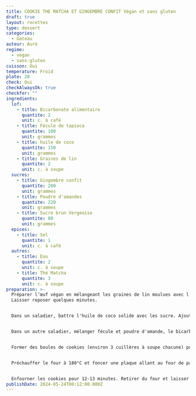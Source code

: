 ```yaml
---
title: COOKIE THE MATCHA ET GINGEMBRE CONFIT Végan et sans gluten
draft: true
layout: recettes
type: dessert
categories:
  - Gateau
auteur: Auré
regime:
  - vegan
  - sans-gluten
cuisson: Oui
temperature: Froid
plate: 20
check: Oui
checkAlwaysOk: true
checkfor: ""
ingredients:
  lof:
    - title: Bicarbonate alimentaire
      quantite: 2
      unit: c. à café
    - title: Fécule de tapioca
      quantite: 100
      unit: grammes
    - title: huile de coco
      quantite: 150
      unit: grammes
    - title: Graines de lin
      quantite: 2
      unit: c. à soupe
  sucres:
    - title: Gingembre confit
      quantite: 200
      unit: grammes
    - title: Poudre d'amandes
      quantite: 220
      unit: grammes
    - title: Sucre brun Vergeoise
      quantite: 80
      unit: grammes
  epices:
    - title: Sel
      quantite: 1
      unit: c. à café
  autres:
    - title: Eau
      quantite: 2
      unit: c. à soupe
    - title: Thé Matcha
      quantite: 3
      unit: c. à soupe
preparation: >-
  Préparer l’œuf végan en mélangeant les graines de lin moulues avec l’eau.
  Laisser reposer quelques minutes.


  Dans un saladier, battre l'huile de coco solide avec les sucre. Ajouter l’œuf végan de graines de lin et bien mélanger.


  Dans un autre saladier, mélanger fécule et poudre d'amande, le bicarbonate de soude et le sel. Incorporer au mélange précédent, puis ajouter le gingembre confit coupé en petits cubes.


  Former des boules de cookies (environ 3 cuillères à soupe chacune) puis les déposer sur la plaque en laissant suffisamment d’espace entre chacune d’entre elles. Placer la plaque au freezer pendant 15 minutes jusqu’à ce que les boules soient bien figées.


  Préchauffer le four à 180°C et foncer une plaque allant au four de papier sulfurisé. Réserver.


  Enfourner les cookies pour 12-13 minutes. Retirer du four et laisser refroidir sur la plaque pendant quelques minutes avant de transférer sur une grille pour les laisser refroidir complètement.
publishDate: 2024-05-24T00:12:00.000Z
---
```

